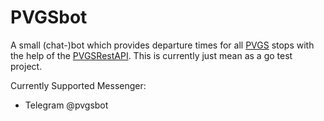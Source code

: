 # PVGSbot

A small (chat-)bot which provides departure times for all [PVGS](https://www.pvgs-salzwedel.de/netzkarte/) stops with the help of the [PVGSRestAPI](../PVGSRestAPI).
This is currently just mean as a go test project.

Currently Supported Messenger:
- Telegram @pvgsbot
